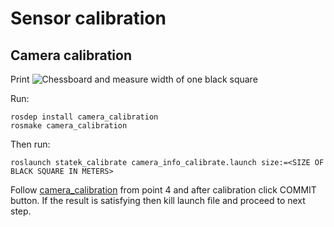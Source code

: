 # Sensor calibration
## Camera calibration
Print ![Chessboard](chessboard.png) and measure width of one black square

Run:
```
rosdep install camera_calibration
rosmake camera_calibration
```

Then run:
```
roslaunch statek_calibrate camera_info_calibrate.launch size:=<SIZE OF BLACK SQUARE IN METERS>
```
Follow [camera_calibration](http://wiki.ros.org/camera_calibration/Tutorials/StereoCalibration) from point 4 and after calibration click COMMIT button.
If the result is satisfying then kill launch file and proceed to next step.
